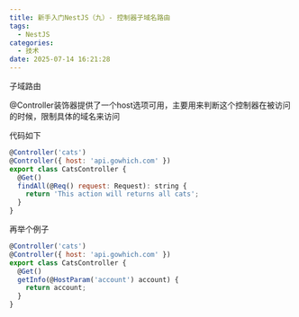 ```yaml
---
title: 新手入门NestJS（九）- 控制器子域名路由
tags:
  - NestJS
categories:
  - 技术
date: 2025-07-14 16:21:28
---
```


子域路由

@Controller装饰器提供了一个host选项可用，主要用来判断这个控制器在被访问的时候，限制具体的域名来访问

代码如下

```javascript
@Controller('cats')
@Controller({ host: 'api.gowhich.com' })
export class CatsController {
  @Get()
  findAll(@Req() request: Request): string {
    return 'This action will returns all cats';
  }
}
```

再举个例子

```javascript
@Controller('cats')
@Controller({ host: 'api.gowhich.com' })
export class CatsController {
  @Get()
  getInfo(@HostParam('account') account) {
    return account;
  }
}
```
